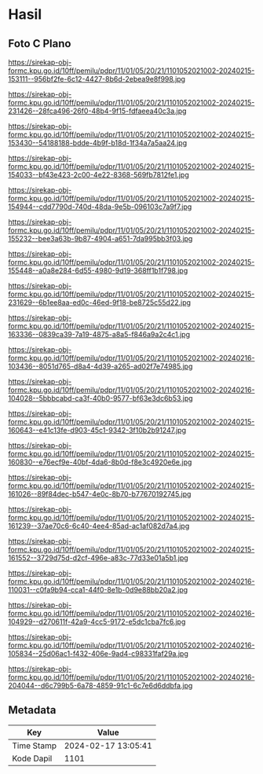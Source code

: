 # Hasil

## Foto C Plano

https://sirekap-obj-formc.kpu.go.id/10ff/pemilu/pdpr/11/01/05/20/21/1101052021002-20240215-153111--956bf2fe-6c12-4427-8b6d-2ebea9e8f998.jpg

https://sirekap-obj-formc.kpu.go.id/10ff/pemilu/pdpr/11/01/05/20/21/1101052021002-20240215-231426--28fca496-26f0-48b4-9f15-fdfaeea40c3a.jpg

https://sirekap-obj-formc.kpu.go.id/10ff/pemilu/pdpr/11/01/05/20/21/1101052021002-20240215-153430--54188188-bdde-4b9f-b18d-1f34a7a5aa24.jpg

https://sirekap-obj-formc.kpu.go.id/10ff/pemilu/pdpr/11/01/05/20/21/1101052021002-20240215-154033--bf43e423-2c00-4e22-8368-569fb7812fe1.jpg

https://sirekap-obj-formc.kpu.go.id/10ff/pemilu/pdpr/11/01/05/20/21/1101052021002-20240215-154944--cdd7790d-740d-48da-9e5b-096103c7a9f7.jpg

https://sirekap-obj-formc.kpu.go.id/10ff/pemilu/pdpr/11/01/05/20/21/1101052021002-20240215-155232--bee3a63b-9b87-4904-a651-7da995bb3f03.jpg

https://sirekap-obj-formc.kpu.go.id/10ff/pemilu/pdpr/11/01/05/20/21/1101052021002-20240215-155448--a0a8e284-6d55-4980-9d19-368ff1b1f798.jpg

https://sirekap-obj-formc.kpu.go.id/10ff/pemilu/pdpr/11/01/05/20/21/1101052021002-20240215-231629--6b1ee8aa-ed0c-46ed-9f18-be8725c55d22.jpg

https://sirekap-obj-formc.kpu.go.id/10ff/pemilu/pdpr/11/01/05/20/21/1101052021002-20240215-163336--0839ca39-7a19-4875-a8a5-f846a9a2c4c1.jpg

https://sirekap-obj-formc.kpu.go.id/10ff/pemilu/pdpr/11/01/05/20/21/1101052021002-20240216-103436--8051d765-d8a4-4d39-a265-ad02f7e74985.jpg

https://sirekap-obj-formc.kpu.go.id/10ff/pemilu/pdpr/11/01/05/20/21/1101052021002-20240216-104028--5bbbcabd-ca3f-40b0-9577-bf63e3dc6b53.jpg

https://sirekap-obj-formc.kpu.go.id/10ff/pemilu/pdpr/11/01/05/20/21/1101052021002-20240215-160643--e41c13fe-d903-45c1-9342-3f10b2b91247.jpg

https://sirekap-obj-formc.kpu.go.id/10ff/pemilu/pdpr/11/01/05/20/21/1101052021002-20240215-160830--e76ecf9e-40bf-4da6-8b0d-f8e3c4920e6e.jpg

https://sirekap-obj-formc.kpu.go.id/10ff/pemilu/pdpr/11/01/05/20/21/1101052021002-20240215-161026--89f84dec-b547-4e0c-8b70-b77670192745.jpg

https://sirekap-obj-formc.kpu.go.id/10ff/pemilu/pdpr/11/01/05/20/21/1101052021002-20240215-161239--37ae70c6-6c40-4ee4-85ad-ac1af082d7a4.jpg

https://sirekap-obj-formc.kpu.go.id/10ff/pemilu/pdpr/11/01/05/20/21/1101052021002-20240215-161552--3729d75d-d2cf-496e-a83c-77d33e01a5b1.jpg

https://sirekap-obj-formc.kpu.go.id/10ff/pemilu/pdpr/11/01/05/20/21/1101052021002-20240216-110031--c0fa9b94-cca1-44f0-8e1b-0d9e88bb20a2.jpg

https://sirekap-obj-formc.kpu.go.id/10ff/pemilu/pdpr/11/01/05/20/21/1101052021002-20240216-104929--d270611f-42a9-4cc5-9172-e5dc1cba7fc6.jpg

https://sirekap-obj-formc.kpu.go.id/10ff/pemilu/pdpr/11/01/05/20/21/1101052021002-20240216-105834--25d06ac1-f432-406e-9ad4-c98331faf29a.jpg

https://sirekap-obj-formc.kpu.go.id/10ff/pemilu/pdpr/11/01/05/20/21/1101052021002-20240216-204044--d6c799b5-6a78-4859-91c1-6c7e6d6ddbfa.jpg


## Metadata

| Key        | Value               |
| ---------- | ------------------- |
| Time Stamp | 2024-02-17 13:05:41 |
| Kode Dapil | 1101                |



